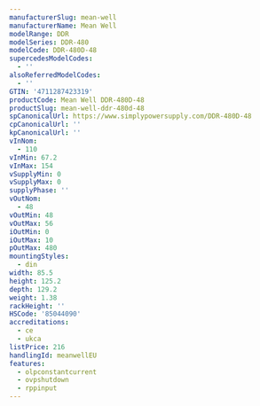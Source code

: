 ```yaml
---
manufacturerSlug: mean-well
manufacturerName: Mean Well
modelRange: DDR
modelSeries: DDR-480
modelCode: DDR-480D-48
supercedesModelCodes:
  - ''
alsoReferredModelCodes:
  - ''
GTIN: '4711287423319'
productCode: Mean Well DDR-480D-48
productSlug: mean-well-ddr-480d-48
spCanonicalUrl: https://www.simplypowersupply.com/DDR-480D-48
cpCanonicalUrl: ''
kpCanonicalUrl: ''
vInNom:
  - 110
vInMin: 67.2
vInMax: 154
vSupplyMin: 0
vSupplyMax: 0
supplyPhase: ''
vOutNom:
  - 48
vOutMin: 48
vOutMax: 56
iOutMin: 0
iOutMax: 10
pOutMax: 480
mountingStyles:
  - din
width: 85.5
height: 125.2
depth: 129.2
weight: 1.38
rackHeight: ''
HSCode: '85044090'
accreditations:
  - ce
  - ukca
listPrice: 216
handlingId: meanwellEU
features:
  - olpconstantcurrent
  - ovpshutdown
  - rppinput
---
```

